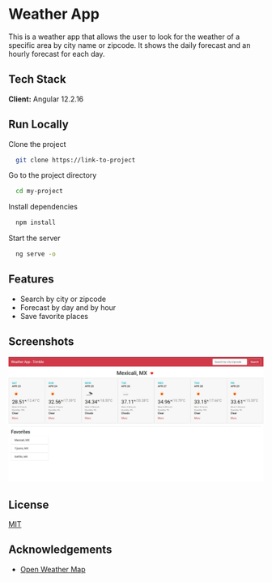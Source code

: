 
# Weather App

This is a weather app that allows the user to look for the weather of a specific area by city name or zipcode.
It shows the daily forecast and an hourly forecast for each day.

 ## Tech Stack

**Client:** Angular 12.2.16

## Run Locally

Clone the project

```bash
  git clone https://link-to-project
```

Go to the project directory

```bash
  cd my-project
```

Install dependencies

```bash
  npm install
```

Start the server

```bash
  ng serve -o
```


## Features

- Search by city or zipcode
- Forecast by day and by hour
- Save favorite places


## Screenshots

![App Screenshot](src/assets/ssApp.jpg)

## License

[MIT](https://choosealicense.com/licenses/mit/)


## Acknowledgements

 - [Open Weather Map](https://openweathermap.org/)


